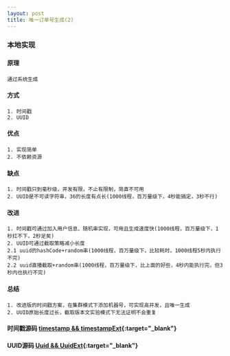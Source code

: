 ```yaml
---
layout: post
title: 唯一订单号生成(2)
---
```


### 本地实现
#### 原理
```
通过系统生成
```
#### 方式
```
1. 时间戳
2. UUID
```
#### 优点
```
1. 实现简单
2. 不依赖资源
```
#### 缺点
```
1. 时间戳只到毫秒级，并发有限，不止有限制，简直不可用
2. UUID是不可读字符串，36的长度有点长(1000线程，百万量级下，4秒能搞定，3秒不行)
```
#### 改进
```
1. 时间戳可通过加入用户信息、随机串实现，可用且生成速度快(1000线程，百万量级下，1秒扛不下，2秒足矣)
2. UUID可通过截取策略减小长度
2.1 uuid的hashCode+random串(1000线程，百万量级下，比较耗时，1000线程5秒内执行不完)
2.2 uuid直播截取+random串(1000线程，百万量级下，比上面的好些，4秒内能执行完，但3秒内也执行不完)
```
#### 总结
```
1. 改进版的时间戳方案，在集群模式下添加机器号，可实现高并发，且唯一生成
2. UUID原始长度过长，截取版本文实验模式下无法证明不会重复
```

#### 时间戳源码 **[timestamp && timestampExt](https://github.com/wdmyong/blogCode?__blank){:target="_blank"}**

#### UUID源码 **[Uuid && UuidExt](https://github.com/wdmyong/blogCode?__blank){:target="_blank"}**